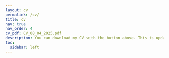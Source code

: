 ```yaml
---
layout: cv
permalink: /cv/
title: cv
nav: true
nav_order: 4
cv_pdf: CV_08_04_2025.pdf
description: You can download my CV with the button above. This is updated regularly (currently: Apr 8th 2025). For more up-to-date information on my research, please refer to Google Scholar.
toc:
  sidebar: left
---
```

